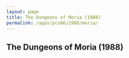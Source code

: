 ```yaml
---
layout: page
title: The Dungeons of Moria (1988)
permalink: /apps/pcx86/1988/moria/
---
```


The Dungeons of Moria (1988)
---
